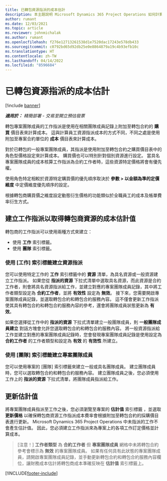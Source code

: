```yaml
---
title: 已轉包資源指派的成本估計
description: 本主題說明 Microsoft Dynamics 365 Project Operations 如何計算已轉包資源指派的成本估計。
author: rumant
ms.date: 12/03/2021
ms.topic: article
ms.reviewer: johnmichalak
ms.author: rumant
ms.openlocfilehash: f276e12713261538d1e7520dac17243e578db433
ms.sourcegitcommit: c0792bd65d92db25e0e8864879a19c4b93efb10c
ms.translationtype: HT
ms.contentlocale: zh-TW
ms.lasthandoff: 04/14/2022
ms.locfileid: "8596684"
---
```

# <a name="cost-estimation-of-subcontracted-resource-assignments"></a>已轉包資源指派的成本估計

[!include [banner](../../includes/dataverse-preview.md)]

_**適用於：** 精簡部署 - 交易至開立預估發票_

轉包專案團隊成員的工作指派是使用在相關團隊成員記錄上附加至轉包合約的 **購買** 價目表來計算成本。 這與計算員工資源指派成本的方式不同，不同之處是使用附加至專案合約單位的 **成本** 價目表來計算成本。 

對於已轉包的一般專案團隊成員，其指派是使用附加至轉包合約之購買價目表中的角色型價格設定來計算成本。 購買價也可以特別針對個別資源進行設定。 當具名專案團隊成員的成本核算工作指派為合約工作者時，這些資源特定價格將會有優先權。 

使用角色特定相較於資源特定購買價的優先順序取決於 **參數 > 以金額為準的定價維度** 中定價維度優先順序的設定。

根據轉包商購買價之維度設定動態衍生價格的功能類似於全職員工的成本及帳單費率衍生方式。 

## <a name="creating-task-assignments-for-getting-cost-estimates-of-subcontractor-resources"></a>建立工作指派以取得轉包商資源的成本估計值

轉包商的工作指派可以使用兩種方式來建立： 
- 使用 **工作** 索引標籤。
- 使用 **團隊** 索引標籤。

### <a name="creating-resources-assignments-using-the-tasks-tab"></a>使用 [工作] 索引標籤建立資源指派
您可以使用特定工作的 **工作** 索引標籤中的 **資源** 清單，為具名資源或一般資源建立工作指派。 如果您從 **指派的資源** 下拉式清單中選取具名資源，而此資源是合約工作者，則會將具名資源指派給工作，並建立對應的專案團隊成員記錄，其中將工作者類型設定為 **合約工作者**，並將 **有效性** 設定為 **無效**。 接下來，您需要開啟專案團隊成員記錄，並選取轉包合約和轉包合約服務內容。 這不僅會更新工作指派使其具有轉包合約和轉包合約服務內容的參考，還會將團隊成員狀態更新為 **有效**。

如果您選擇從工作中的 **指派的資源** 下拉式清單建立一般團隊成員，則 **一般團隊成員建立** 對話方塊會允許您選取轉包合約和轉包合約服務內容。 將一般資源指派給工作並建立對應的專案團隊成員記錄時，您會發現專案團隊成員記錄是使用設定為 **合約工作者** 的工作者類型和設定為 **有效** 的 **有效性** 所建立。

### <a name="creating-project-team-members-using-the-team-tab"></a>使用 [團隊] 索引標籤建立專案團隊成員
您可以使用專案的 [團隊] 索引標籤來建立一般或具名團隊成員。 建立團隊成員時，您可以選取轉包合約和轉包合約服務內容。 建立團隊成員之後，您必須使用工作上的 **指派的資源** 下拉式清單，將團隊成員指派給工作。 

## <a name="updating-estimates"></a>更新估計值
將專案團隊成員指派至工作之後，您必須瀏覽至專案的 **估計值** 索引標籤 ，並選取 **更新價格** 以確保轉包商資源工作指派成本費率會根據附加至轉包合約的採購價目表進行更新。 Microsoft Dynamics 365 Project Operations 中未指派的工作不會產生估計值。 因此，您必須建立工作指派來為專案上的各項工作訂定價格並計算成本。 

> [注意！] **工作者類型** 為 **合約工作者** 但 **專案團隊成員** 網格中未將轉包合約參考會標示為 **無效** 的專案團隊成員。 如果有任何具有此狀態的專案團隊成員，請開啟專案團隊成員記錄，並手動更新轉包合約和轉包合約服務內容欄位，讓財務成本估計將轉包商成本準確反映在 **估計值** 索引標籤上。 


[!INCLUDE[footer-include](../../includes/footer-banner.md)]
